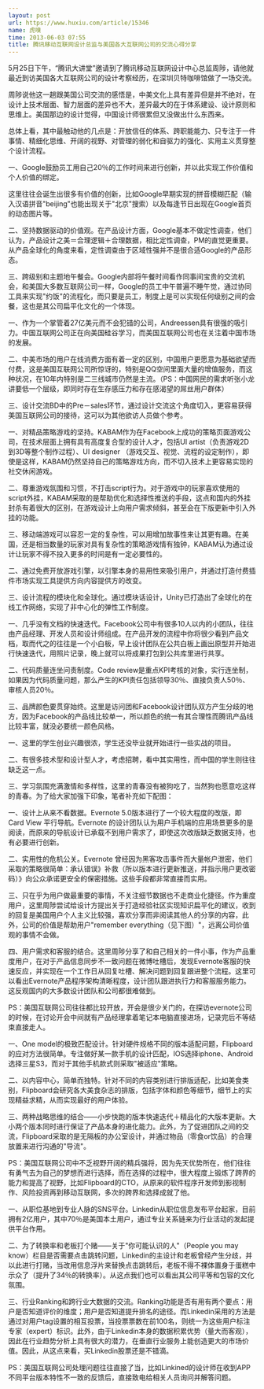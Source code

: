 ```yaml
---
layout: post
url: https://www.huxiu.com/article/15346
name: 虎嗅
time: 2013-06-03 07:55
title: 腾讯移动互联网设计总监与美国各大互联网公司的交流心得分享
---
```

5月25日下午，“腾讯大讲堂”邀请到了腾讯移动互联网设计中心总监周陟，请他就最近到访美国各大互联网公司的设计考察经历，在深圳贝特咖啡馆做了一场交流。

周陟说他这一趟跟美国公司交流的感悟是，中美文化上具有差异但是并不绝对，在设计上技术层面、智力层面的差异也不大，差异最大的在于体系建设、设计原则和思维上。美国那边的设计觉得，中国设计师很累但又没做出什么东西来。

总体上看，其中最触动他的几点是：开放信任的体系、跨职能能力、只专注于一件事情、精细化思维、开阔的视野、对管理的弱化和自驱力的强化、实用主义贯穿整个设计流程。

一、Google鼓励员工用自己20％的工作时间来进行创新，并以此实现工作价值和个人价值的绑定。

这里往往会诞生出很多有价值的创新，比如Google早期实现的拼音模糊匹配（输入汉语拼音"beijing"也能出现关于"北京"搜索）以及每逢节日出现在Google首页的动态图片等。

二、坚持数据驱动的价值观。在产品设计方面，Google基本不做定性调查，他们认为，产品设计之美＝合理逻辑＋合理数据，相比定性调查，PM的直觉更重要。从产品全球化的角度来看，定性调查由于区域性强并不是很合适Google的产品形态。

三、跨级别和主题地午餐会。Google内部将午餐时间看作同事间宝贵的交流机会，和美国大多数互联网公司一样，Google的员工中午普遍不睡午觉，通过协同工具来实现"约饭"的流程化，而只要是员工，制度上是可以实现任何级别之间的会餐，这也是其公司扁平化文化的一个体现。

一、作为一个掌管着27亿美元而不会犯错的公司，Andreessen具有很强的吸引力。中国互联网公司正在向美国硅谷学习，而美国互联网公司也在关注着中国市场的发展。

二、中美市场的用户在线消费方面有着一定的区别，中国用户更愿意为基础欲望而付费，这是美国互联网公司所惊讶的，特别是QQ空间里面大量的增值服务，而这种状况，在10年内特别是二三线城市仍然是主流。（PS：中国网民的需求听张小龙讲要低一个层级，即同时存在生存感压力和存在感渴望的屌丝用户群体）

三、设计交流BD中的Pre－sales环节，通过设计交流这个角度切入，更容易获得美国互联网公司的接待，这可以为其他欲访人员做个参考。

一、对精品策略游戏的坚持。KABAM作为在Facebook上成功的策略页面游戏公司，在技术层面上拥有具有高度复合型的设计人才，包括UI artist（负责游戏2D到3D等整个制作过程）、UI designer （游戏交互、视觉、流程的设定制作），即使是这样，KABAM仍然坚持自己的策略游戏方向，而不切入技术上更容易实现的社交休闲游戏。

二、尊重游戏氛围和习惯，不打击script行为。对于游戏中的玩家喜欢使用的script外挂，KABAM采取的是帮助优化和选择性推送的手段，这点和国内的外挂封杀有着很大的区别，在游戏设计上向用户需求倾斜，甚至会在下版更新中引入外挂的功能。

三、移动端游戏可以容忍一定的复杂性，可以用增加故事性来让其更有趣。在美国，还是相当数量的玩家对具有复杂性的策略游戏情有独钟，KABAM认为通过设计让玩家不得不投入更多的时间是有一定必要性的。

二、通过免费开放游戏引擎，以引擎本身的易用性来吸引用户，并通过打造付费插件市场实现工具提供方向内容提供方的改变。

三、设计流程的模块化和全球化。通过模块话设计，Unity已打造出了全球化的在线工作网络，实现了非中心化的弹性工作制度。

一、几乎没有文档的快速迭代。Facebook公司中有很多10人以内的小团队，往往由产品经理、开发人员和设计师组成。在产品开发的流程中你将很少看到产品文档，取而代之的往往是一个小白板，早上设计团队在公共白板上画出原型并开始进行快速迭代，用照片记录，晚上就可以将成果打包到公共库里进行共享。

二、代码质量连坐问责制度。Code review是重点KPI考核的对象，实行连坐制，如果因为代码质量问题，那么产生的KPI责任包括领导30％、直接负责人50％、审核人员20％。

三、品牌颜色要贯穿始终。这里是访问团和Facebook设计团队双方产生分歧的地方，因为Facebook的产品线比较单一，所以颜色的统一有其合理性而腾讯产品线比较丰富，就没必要统一颜色风格。

一、这里的学生创业兴趣很浓，学生还没毕业就开始进行一些实战的项目。

二、有很多技术型和设计型人才，考虑招聘，看中其实用性，而中国的学生则往往缺乏这一点。

三、学习氛围充满激情和多样性，这里的青春没有被狗吃了，当然狗也愿意吃这样的青春。为了给大家加强下印象，笔者补充如下配图：

一、设计上从来不看数据。Evernote 5.0版本进行了一个较大程度的改版，即Card View 平行导航。Evernote 的设计团队认为用户手机端的应用场景更多的是阅读，而原来的导航设计已承载不到用户需求了，即使这次改版缺乏数据支持，也有必要进行创新。

二、实用性的危机公关。Evernote 曾经因为黑客攻击事件而大量帐户泄密，他们采取的策略很简单：承认错误》补救（所以版本进行更新推送，并指示用户更改密码）》向公众承诺更安全的保密措施。这些手段都非常直接而实用。

三、只在乎为用户做最重要的事情，不关注细节数据也不走商业化捷径。作为重度用户，这里周陟尝试给设计方提出关于打造经验社区实现知识扁平化的建议，收到的回复是美国用户个人主义比较强，喜欢分享而非阅读其他人的分享的内容，此外，公司的价值是帮助用户"remember everything（见下图）"，远离公司价值观的事情不会做。

四、用户需求和客服的结合。这里周陟分享了和自己相关的一件小事，作为产品重度用户，在对于产品信息同步不一致问题在微博吐槽后，发现Evernote客服的快速反应，并实现在一个工作日从回复吐槽、解决问题到回复跟进整个流程。这里可以看出Evernote产品程序架构清晰程度，设计团队跟进执行力和客服服务能力。这反观国内的大多数设计团队和公司都很难做到。

PS：美国互联网公司往往都比较开放，开会是很少关门的，在探访evernote公司的时候，在讨论开会中间就有产品经理拿着笔记本电脑直接进场，记录完后不等结束直接走人。

一、One model的极致匹配设计。针对硬件规格不同的版本适配问题，Flipboard的应对方法很简单。专注做好某一款手机的设计匹配，IOS选择iphone、Android选择三星S3，而对于其他手机款式则采取"被适应"策略。

二、以内容中心，简单而独特。针对不同的内容类别进行排版适配，比如美食类别，Flipboard会研究各大美食杂志的排版，包括字体和颜色等细节，细节上的实现精益求精，从而实现最好的用户体验。

三、两种战略思维的结合——小步快跑的版本快速迭代＋精品化的大版本更新。大小两个版本同时进行保证了产品本身的进化能力。此外，为了促进团队之间的交流，Flipboard采取的是无隔板的办公室设计，并通过物品（零食or饮品）的合理放置来进行沟通的"导流"。

PS：美国互联网公司中不乏视野开阔的精兵强将，因为先天优势所在，他们往往有勇气去为自己的梦想而进行选择，而在选择的过程中，很大程度上锻炼了跨界的能力和提高了视野，比如Flipboard的CTO，从原来的软件程序开发师到影视制作、风险投资再到移动互联网，多次的跨界和选择成就了他。

一、从职位基地到专业人脉的SNS平台。Linkedin从职位信息发布平台起家，目前拥有2亿用户，其中70％是美国本土用户，通过专业关系链来为行业活动的发起提供平台作用。

二、为了转换率和老板打个赌——关于"你可能认识的人"（People you may know）栏目是否需要点击跳转问题，Linkedin的主设计和老板曾经产生分歧，并以此进行打赌，当改用信息浮片来替换点击跳转后，老板不得不裸体置身于蛋糕中示众了（提升了34％的转换率）。从这点我们也可以看出其公司平等和包容的文化氛围。

三、行业Ranking和跨行业大数据的交流。Ranking功能是否有用有两个要点：用户是否知道评价的维度；用户是否知道提升排名的途径。而Linkedin采用的方法是通过对用户tag设置的相互投票，当投票票数在前100名，则统一为这些用户标注专家（expert）标识。此外，由于Linkedin本身的数据积累优势（量大而客观），因此在行业趋势分析上具有很大的潜力，在垂直行业服务上能创造更大的市场价值。因此，从这点来看，买Linkedin股票还是不错滴。

PS：美国互联网公司处理问题往往直接了当，比如Linkined的设计师在收到APP不同平台版本特性不一致的反馈后，直接致电给相关人员询问并解答问题。

